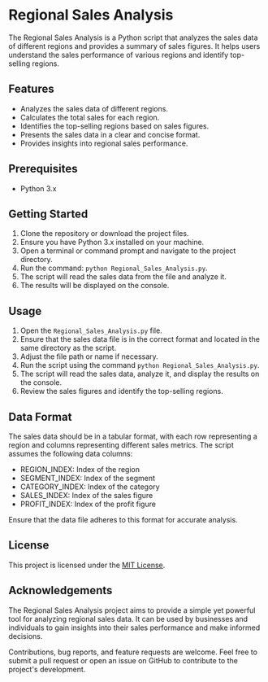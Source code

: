 # Regional Sales Analysis

The Regional Sales Analysis is a Python script that analyzes the sales data of different regions and provides a summary of sales figures. It helps users understand the sales performance of various regions and identify top-selling regions.

## Features

- Analyzes the sales data of different regions.
- Calculates the total sales for each region.
- Identifies the top-selling regions based on sales figures.
- Presents the sales data in a clear and concise format.
- Provides insights into regional sales performance.

## Prerequisites

- Python 3.x

## Getting Started

1. Clone the repository or download the project files.
2. Ensure you have Python 3.x installed on your machine.
3. Open a terminal or command prompt and navigate to the project directory.
4. Run the command: `python Regional_Sales_Analysis.py`.
5. The script will read the sales data from the file and analyze it.
6. The results will be displayed on the console.

## Usage

1. Open the `Regional_Sales_Analysis.py` file.
2. Ensure that the sales data file is in the correct format and located in the same directory as the script.
3. Adjust the file path or name if necessary.
4. Run the script using the command `python Regional_Sales_Analysis.py`.
5. The script will read the sales data, analyze it, and display the results on the console.
6. Review the sales figures and identify the top-selling regions.

## Data Format

The sales data should be in a tabular format, with each row representing a region and columns representing different sales metrics. The script assumes the following data columns:

- REGION_INDEX: Index of the region
- SEGMENT_INDEX: Index of the segment
- CATEGORY_INDEX: Index of the category
- SALES_INDEX: Index of the sales figure
- PROFIT_INDEX: Index of the profit figure

Ensure that the data file adheres to this format for accurate analysis.

## License

This project is licensed under the [MIT License](LICENSE).

## Acknowledgements

The Regional Sales Analysis project aims to provide a simple yet powerful tool for analyzing regional sales data. It can be used by businesses and individuals to gain insights into their sales performance and make informed decisions.

Contributions, bug reports, and feature requests are welcome. Feel free to submit a pull request or open an issue on GitHub to contribute to the project's development.

